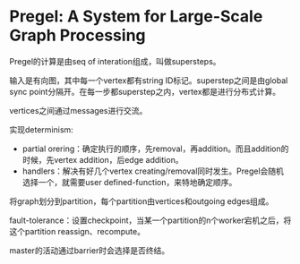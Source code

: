 # Pregel: A System for Large-Scale Graph Processing

Pregel的计算是由seq of interation组成，叫做supersteps。

输入是有向图，其中每一个vertex都有string ID标记。superstep之间是由global sync point分隔开。在每一步都superstep之内，vertex都是进行分布式计算。

vertices之间通过messages进行交流。

实现determinism:
+ partial orering：确定执行的顺序，先removal，再addition。而且addition的时候，先vertex addition，后edge addition。
+ handlers：解决有好几个vertex creating/removal同时发生。Pregel会随机选择一个，就需要user defined-function，来特地确定顺序。

将graph划分到partition，每个partition由vertices和outgoing edges组成。

fault-tolerance：设置checkpoint，当某一个partition的n个worker宕机之后，将这个partition reassign、recompute。

master的活动通过barrier时会选择是否终结。